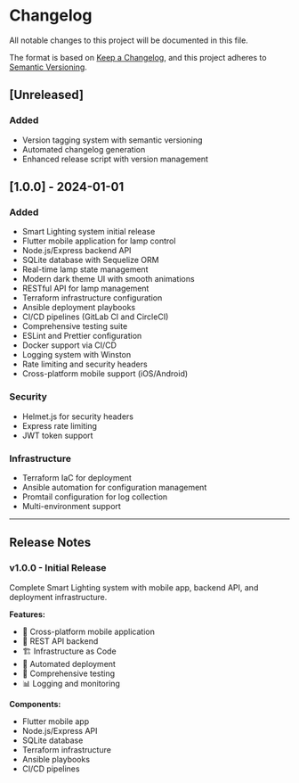 # Changelog

All notable changes to this project will be documented in this file.

The format is based on [Keep a Changelog](https://keepachangelog.com/en/1.0.0/),
and this project adheres to [Semantic Versioning](https://semver.org/spec/v2.0.0.html).

## [Unreleased]

### Added
- Version tagging system with semantic versioning
- Automated changelog generation
- Enhanced release script with version management

## [1.0.0] - 2024-01-01

### Added
- Smart Lighting system initial release
- Flutter mobile application for lamp control
- Node.js/Express backend API
- SQLite database with Sequelize ORM
- Real-time lamp state management
- Modern dark theme UI with smooth animations
- RESTful API for lamp management
- Terraform infrastructure configuration
- Ansible deployment playbooks
- CI/CD pipelines (GitLab CI and CircleCI)
- Comprehensive testing suite
- ESLint and Prettier configuration
- Docker support via CI/CD
- Logging system with Winston
- Rate limiting and security headers
- Cross-platform mobile support (iOS/Android)

### Security
- Helmet.js for security headers
- Express rate limiting
- JWT token support

### Infrastructure
- Terraform IaC for deployment
- Ansible automation for configuration management
- Promtail configuration for log collection
- Multi-environment support

---

## Release Notes

### v1.0.0 - Initial Release
Complete Smart Lighting system with mobile app, backend API, and deployment infrastructure.

**Features:**
- 📱 Cross-platform mobile application
- 🔧 REST API backend
- 🏗️ Infrastructure as Code
- 🚀 Automated deployment
- 🧪 Comprehensive testing
- 📊 Logging and monitoring

**Components:**
- Flutter mobile app
- Node.js/Express API
- SQLite database
- Terraform infrastructure
- Ansible playbooks
- CI/CD pipelines 